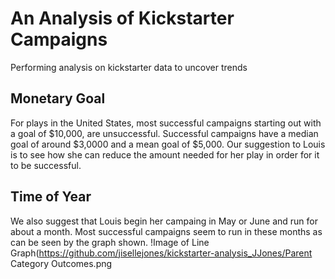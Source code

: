 # An Analysis of Kickstarter Campaigns
Performing analysis on kickstarter data to uncover trends
## Monetary Goal
For plays in the United States, most successful campaigns starting out with a goal of $10,000, are unsuccessful. Successful campaigns have a median goal of around $3,0000 and a mean goal of $5,000. Our suggestion to Louis is to see how she can reduce the amount needed for her play in order for it to be successful.
## Time of Year
We also suggest that Louis begin her campaing in May or June and run for about a month. Most successful campaigns seem to run in these months as can be seen by the graph shown.
!Image of Line Graph(https://github.com/jisellejones/kickstarter-analysis_JJones/Parent Category Outcomes.png
